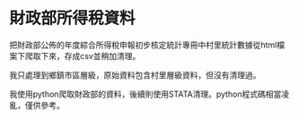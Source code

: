 # 財政部所得稅資料

把財政部公佈的年度綜合所得稅申報初步核定統計專冊中村里統計數據從html檔案下爬取下來，存成csv並稍加清理。

我只處理到鄉鎮市區層級，原始資料包含村里層級資料，但沒有清理過。

我使用python爬取財政部的資料，後續則使用STATA清理。python程式碼相當凌亂，僅供參考。
